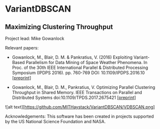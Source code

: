 # VariantDBSCAN

## Maximizing Clustering Throughput

Project lead: Mike Gowanlock

Relevant papers: 
* Gowanlock, M., Blair, D. M. & Pankratius, V. (2016) Exploiting Variant-Based Parallelism for Data Mining of Space Weather Phenomena. In Proc. of the 30th IEEE International Parallel & Distributed Processing Symposium (IPDPS 2016). pp. 760-769 DOI: 10.1109/IPDPS.2016.10 
[[preprint]](http://www.mit.edu/~gowanloc/publications/Gowanlock_IPDPS2016.pdf)

* Gowanlock, M., Blair, D. M., Pankratius, V. Optimizing Parallel Clustering Throughput in Shared Memory. IEEE Transactions on Parallel and Distributed Systems doi:10.1109/TPDS.2017.2675421 
[[preprint]](http://www.mit.edu/~gowanloc/publications/preprints/Gowanlock2017TPDS_VDBSCAN.pdf)

![alt text][https://github.com/MITHaystack/VariantDBSCAN/VDBSCAN.png]


Acknowledgements: This software has been created in projects supported by the US National Science Foundation and NASA.